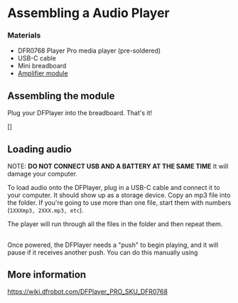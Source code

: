 # Assembling a Audio Player

### Materials
- DFR0768 Player Pro media player (pre-soldered)
- USB-C cable
- Mini breadboard
- [Amplifier module](amp.md)

## Assembling the module

Plug your DFPlayer into the breadboard. That's it!

[]

## Loading audio

NOTE: **DO NOT CONNECT USB AND A BATTERY AT THE SAME TIME** It will damage your computer.

To load audio onto the DFPlayer, plug in a USB-C cable and connect it to your computer. It should show up as a storage device. Copy an mp3 file into the folder. If you're going to use more than one file, start them with numbers (`1XXXmp3, 2XXX.mp3, etc`).

The player will run through all the files in the folder and then repeat them.


##

Once powered, the DFPlayer needs a "push" to begin playing, and it will pause if it receives another push. You can do this manually using 




## More information

https://wiki.dfrobot.com/DFPlayer_PRO_SKU_DFR0768

<!--
Disabling the prompt and changing default volume:

- Wire VIN (red), GND (black), RX (to TX orange), and TX (to RX yellow) to FTDI cable
- Use the Arduino IDE
- Select "Arduino Pro or Pro Mini" for the board
- Choose the port
- Open Serial Monitor
- Select "Both NL & CR" and 115200 baud
- type `AT` should response `OK`    
- then `AT+PROMPT=OFF`
- then `AT+VOL=7` (0-10 or ?)
- then `AT+PLAYMODE=1` -- repeat all in folder
-->

